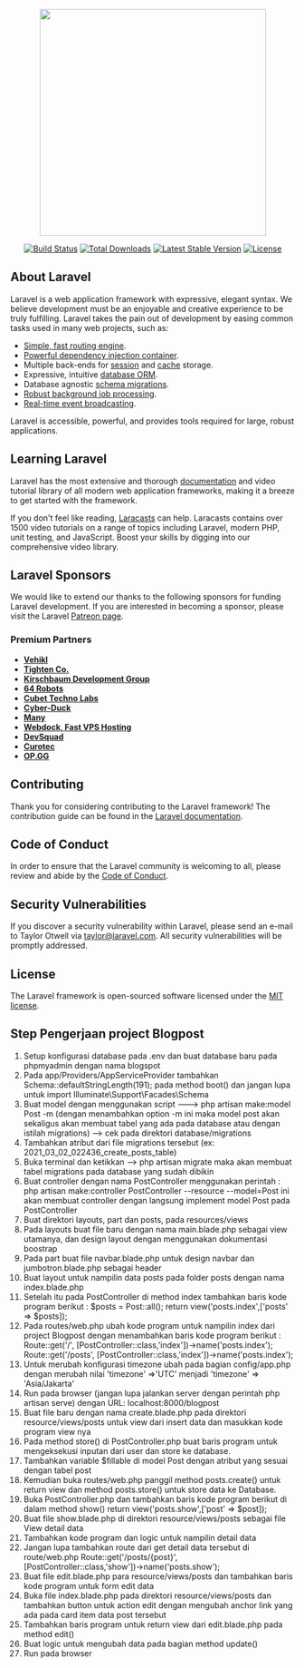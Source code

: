 <p align="center"><a href="https://laravel.com" target="_blank"><img src="https://raw.githubusercontent.com/laravel/art/master/logo-lockup/5%20SVG/2%20CMYK/1%20Full%20Color/laravel-logolockup-cmyk-red.svg" width="400"></a></p>

<p align="center">
<a href="https://travis-ci.org/laravel/framework"><img src="https://travis-ci.org/laravel/framework.svg" alt="Build Status"></a>
<a href="https://packagist.org/packages/laravel/framework"><img src="https://img.shields.io/packagist/dt/laravel/framework" alt="Total Downloads"></a>
<a href="https://packagist.org/packages/laravel/framework"><img src="https://img.shields.io/packagist/v/laravel/framework" alt="Latest Stable Version"></a>
<a href="https://packagist.org/packages/laravel/framework"><img src="https://img.shields.io/packagist/l/laravel/framework" alt="License"></a>
</p>

## About Laravel

Laravel is a web application framework with expressive, elegant syntax. We believe development must be an enjoyable and creative experience to be truly fulfilling. Laravel takes the pain out of development by easing common tasks used in many web projects, such as:

- [Simple, fast routing engine](https://laravel.com/docs/routing).
- [Powerful dependency injection container](https://laravel.com/docs/container).
- Multiple back-ends for [session](https://laravel.com/docs/session) and [cache](https://laravel.com/docs/cache) storage.
- Expressive, intuitive [database ORM](https://laravel.com/docs/eloquent).
- Database agnostic [schema migrations](https://laravel.com/docs/migrations).
- [Robust background job processing](https://laravel.com/docs/queues).
- [Real-time event broadcasting](https://laravel.com/docs/broadcasting).

Laravel is accessible, powerful, and provides tools required for large, robust applications.

## Learning Laravel

Laravel has the most extensive and thorough [documentation](https://laravel.com/docs) and video tutorial library of all modern web application frameworks, making it a breeze to get started with the framework.

If you don't feel like reading, [Laracasts](https://laracasts.com) can help. Laracasts contains over 1500 video tutorials on a range of topics including Laravel, modern PHP, unit testing, and JavaScript. Boost your skills by digging into our comprehensive video library.

## Laravel Sponsors

We would like to extend our thanks to the following sponsors for funding Laravel development. If you are interested in becoming a sponsor, please visit the Laravel [Patreon page](https://patreon.com/taylorotwell).

### Premium Partners

- **[Vehikl](https://vehikl.com/)**
- **[Tighten Co.](https://tighten.co)**
- **[Kirschbaum Development Group](https://kirschbaumdevelopment.com)**
- **[64 Robots](https://64robots.com)**
- **[Cubet Techno Labs](https://cubettech.com)**
- **[Cyber-Duck](https://cyber-duck.co.uk)**
- **[Many](https://www.many.co.uk)**
- **[Webdock, Fast VPS Hosting](https://www.webdock.io/en)**
- **[DevSquad](https://devsquad.com)**
- **[Curotec](https://www.curotec.com/)**
- **[OP.GG](https://op.gg)**

## Contributing

Thank you for considering contributing to the Laravel framework! The contribution guide can be found in the [Laravel documentation](https://laravel.com/docs/contributions).

## Code of Conduct

In order to ensure that the Laravel community is welcoming to all, please review and abide by the [Code of Conduct](https://laravel.com/docs/contributions#code-of-conduct).

## Security Vulnerabilities

If you discover a security vulnerability within Laravel, please send an e-mail to Taylor Otwell via [taylor@laravel.com](mailto:taylor@laravel.com). All security vulnerabilities will be promptly addressed.

## License

The Laravel framework is open-sourced software licensed under the [MIT license](https://opensource.org/licenses/MIT).

## Step Pengerjaan project Blogpost

1. Setup konfigurasi database pada .env dan buat database baru pada phpmyadmin dengan nama blogspot
2. Pada app/Providers/AppServiceProvider tambahkan Schema::defaultStringLength(191); pada method boot()
   dan jangan lupa untuk import Illuminate\Support\Facades\Schema
3. Buat model dengan menggunakan script ---> php artisan make:model Post -m 
   (dengan menambahkan option -m ini maka model post akan sekaligus akan membuat tabel yang ada pada database atau dengan istilah migrations) --> cek pada direktori database/migrations
4. Tambahkan atribut dari file migrations tersebut (ex: 2021_03_02_022436_create_posts_table)
5. Buka terminal dan ketikkan --> php artisan migrate
   maka akan membuat tabel migrations pada database yang sudah dibikin
6. Buat controller dengan nama PostController menggunakan perintah : 
   php artisan make:controller PostController --resource --model=Post
   ini akan membuat controller dengan langsung implement model Post pada PostController
   <!-- Read data -->
7. Buat direktori layouts, part dan posts, pada resources/views
8. Pada layouts buat file baru dengan nama main.blade.php sebagai view utamanya, dan design layout dengan
   menggunakan dokumentasi boostrap
9. Pada part buat file navbar.blade.php untuk design navbar dan jumbotron.blade.php sebagai header
10. Buat layout untuk nampilin data posts pada folder posts dengan nama index.blade.php
11. Setelah itu pada PostController di method index tambahkan baris kode program berikut :
    <!-- Tambahkan pada bagian index() -->
    $posts = Post::all();
    return view('posts.index',['posts' => $posts]);
12. Pada routes/web.php ubah kode program untuk nampilin index dari project Blogpost dengan menambahkan 
    baris kode program berikut :
    Route::get('/', [PostController::class,'index'])->name('posts.index');
    Route::get('/posts', [PostController::class,'index'])->name('posts.index');
13. Untuk merubah konfigurasi timezone ubah pada bagian config/app.php dengan merubah nilai 
    'timezone' =>'UTC' menjadi 'timezone' => 'Asia/Jakarta'
14. Run pada browser (jangan lupa jalankan server dengan perintah php artisan serve) 
    dengan URL: localhost:8000/blogpost
    <!-- Insert/Create -->
15. Buat file baru dengan nama create.blade.php pada direktori resource/views/posts untuk view dari insert
    data dan masukkan kode program view nya
16. Pada method store() di PostController.php buat baris program untuk mengeksekusi inputan dari user dan
    store ke database.
17. Tambahkan variable $fillable di model Post dengan atribut yang sesuai dengan tabel post
18. Kemudian buka routes/web.php panggil method posts.create() untuk return view dan method posts.store() 
    untuk store data ke Database.
    <!-- Menampilkan detail data -->
19. Buka PostController.php dan tambahkan baris kode program berikut di dalam method show()
    return view('posts.show',['post' => $post]);
20. Buat file show.blade.php di direktori resource/views/posts sebagai file View detail data
21. Tambahkan kode program dan logic untuk nampilin detail data
22. Jangan lupa tambahkan route dari get detail data tersebut di route/web.php
    Route::get('/posts/{post}', [PostController::class,'show'])->name('posts.show');
    <!-- Update data -->
23. Buat file edit.blade.php para resource/views/posts dan tambahkan baris kode program untuk form edit data
24. Buka file index.blade.php pada direktori resource/views/posts dan tambahkan button untuk action edit
    dengan mengubah anchor link yang ada pada card item data post tersebut
25. Tambahkan baris program untuk return view dari edit.blade.php pada method edit()
26. Buat logic untuk mengubah data pada bagian method update()
27. Run pada browser